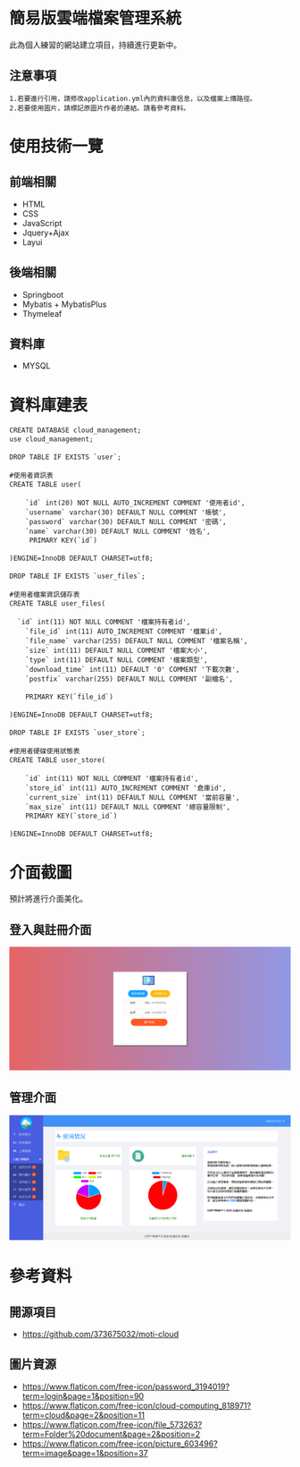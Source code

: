 # 簡易版雲端檔案管理系統
此為個人練習的網站建立項目，持續進行更新中。

注意事項
---
    
    1.若要進行引用，請修改application.yml內的資料庫信息，以及檔案上傳路徑。
    2.若要使用圖片，請標記原圖片作者的連結。請看參考資料。
    
# 使用技術一覽

前端相關
---
* HTML
* CSS
* JavaScript
* Jquery+Ajax
* Layui

後端相關
---
* Springboot
* Mybatis + MybatisPlus
* Thymeleaf

資料庫
---
* MYSQL

資料庫建表
===

    CREATE DATABASE cloud_management;
    use cloud_management;

    DROP TABLE IF EXISTS `user`;

    #使用者資訊表
    CREATE TABLE user(

        `id` int(20) NOT NULL AUTO_INCREMENT COMMENT '使用者id',
        `username` varchar(30) DEFAULT NULL COMMENT '帳號',
        `password` varchar(30) DEFAULT NULL COMMENT '密碼',
        `name` varchar(30) DEFAULT NULL COMMENT '姓名',
         PRIMARY KEY(`id`)

    )ENGINE=InnoDB DEFAULT CHARSET=utf8;

    DROP TABLE IF EXISTS `user_files`;

    #使用者檔案資訊儲存表
    CREATE TABLE user_files(

      `id` int(11) NOT NULL COMMENT '檔案持有者id',
        `file_id` int(11) AUTO_INCREMENT COMMENT '檔案id',
        `file_name` varchar(255) DEFAULT NULL COMMENT '檔案名稱',
        `size` int(11) DEFAULT NULL COMMENT '檔案大小',
        `type` int(11) DEFAULT NULL COMMENT '檔案類型',
        `download_time` int(11) DEFAULT '0' COMMENT '下載次數',
        `postfix` varchar(255) DEFAULT NULL COMMENT '副檔名',

        PRIMARY KEY(`file_id`)

    )ENGINE=InnoDB DEFAULT CHARSET=utf8;

    DROP TABLE IF EXISTS `user_store`;

    #使用者硬碟使用狀態表
    CREATE TABLE user_store(

        `id` int(11) NOT NULL COMMENT '檔案持有者id',
        `store_id` int(11) AUTO_INCREMENT COMMENT '倉庫id',
        `current_size` int(11) DEFAULT NULL COMMENT '當前容量',
        `max_size` int(11) DEFAULT NULL COMMENT '總容量限制',
        PRIMARY KEY(`store_id`)

    )ENGINE=InnoDB DEFAULT CHARSET=utf8;
    
# 介面截圖
預計將進行介面美化。

登入與註冊介面
---
![image](登錄介面截圖.PNG)

管理介面
---
![image](雲端管理頁面截圖.PNG)

# 參考資料

開源項目
---
* https://github.com/373675032/moti-cloud

圖片資源
---
* https://www.flaticon.com/free-icon/password_3194019?term=login&page=1&position=90
* https://www.flaticon.com/free-icon/cloud-computing_818971?term=cloud&page=2&position=11
* https://www.flaticon.com/free-icon/file_573263?term=Folder%20document&page=2&position=2
* https://www.flaticon.com/free-icon/picture_603496?term=image&page=1&position=37





